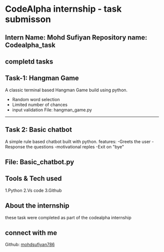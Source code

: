 # CodeAlpha internship - task submisson

Intern Name: Mohd Sufiyan
Repository name: Codealpha_task
--------
## completd tasks
## Task-1: Hangman Game
A classic terminal based Hangman Game build using python.
- Random word selection
- Limited number of chances
- input validation
File: hangman_game.py
----

## Task 2: Basic chatbot
A simple rule based chatbot built with python.
features:
-Greets the user 
-Response the questions 
-motivational reples
-Exit on "bye"

File: Basic_chatbot.py
------
## Tools & Tech used
1.Python
2.Vs code
3.Github

## About the internship
these task were completed as part of the codealpha internship
## connect with me
Github:
[mohdsufiyan786](https://github.com/mohdsufiyan786)
